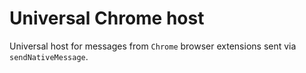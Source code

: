 # Universal Chrome host

Universal host for messages from `Chrome` browser extensions sent via `sendNativeMessage`.
